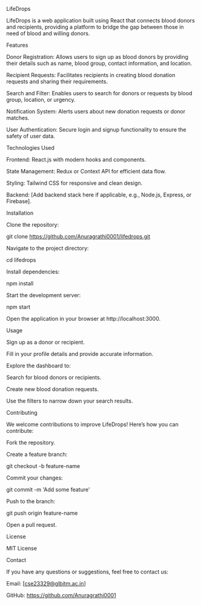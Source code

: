 LifeDrops

LifeDrops is a web application built using React that connects blood donors and recipients, providing a platform to bridge the gap between those in need of blood and willing donors.

Features

Donor Registration: Allows users to sign up as blood donors by providing their details such as name, blood group, contact information, and location.

Recipient Requests: Facilitates recipients in creating blood donation requests and sharing their requirements.

Search and Filter: Enables users to search for donors or requests by blood group, location, or urgency.

Notification System: Alerts users about new donation requests or donor matches.

User Authentication: Secure login and signup functionality to ensure the safety of user data.

Technologies Used

Frontend: React.js with modern hooks and components.

State Management: Redux or Context API for efficient data flow.

Styling: Tailwind CSS for responsive and clean design.

Backend: [Add backend stack here if applicable, e.g., Node.js, Express, or Firebase].

Installation

Clone the repository:

git clone https://github.com/Anuragrathi0001/lifedrops.git

Navigate to the project directory:

cd lifedrops

Install dependencies:

npm install

Start the development server:

npm start

Open the application in your browser at http://localhost:3000.

Usage

Sign up as a donor or recipient.

Fill in your profile details and provide accurate information.

Explore the dashboard to:

Search for blood donors or recipients.

Create new blood donation requests.

Use the filters to narrow down your search results.

Contributing

We welcome contributions to improve LifeDrops! Here’s how you can contribute:

Fork the repository.

Create a feature branch:

git checkout -b feature-name

Commit your changes:

git commit -m 'Add some feature'

Push to the branch:

git push origin feature-name

Open a pull request.

License

MIT License

Contact

If you have any questions or suggestions, feel free to contact us:

Email: [cse23329@glbitm.ac.in]

GitHub: https://github.com/Anuragrathi0001
